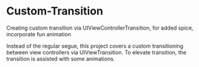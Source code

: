 # Custom-Transition
Creating custom transition via UIViewControllerTransition, for added spice, incorporate fun animation <br>

Instead of the regular segue, this project covers a custom transitioning between view controllers via UIViewTransition. To elevate transition, the transition is assisted with some animations. 


